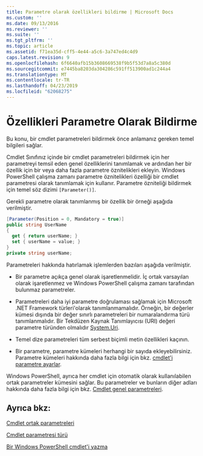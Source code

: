 ```yaml
---
title: Parametre olarak özellikleri bildirme | Microsoft Docs
ms.custom: ''
ms.date: 09/13/2016
ms.reviewer: ''
ms.suite: ''
ms.tgt_pltfrm: ''
ms.topic: article
ms.assetid: f71ea35d-cff5-4e44-a5c6-3a747ed4c4d9
caps.latest.revision: 9
ms.openlocfilehash: 6f6640afb15b3608669538f9b5f53d7a8a5c380d
ms.sourcegitcommit: e7445ba8203da304286c591ff513900ad1c244a4
ms.translationtype: MT
ms.contentlocale: tr-TR
ms.lasthandoff: 04/23/2019
ms.locfileid: "62068275"
---
```

# <a name="declaring-properties-as-parameters"></a>Özellikleri Parametre Olarak Bildirme

Bu konu, bir cmdlet parametreleri bildirmek önce anlamanız gereken temel bilgileri sağlar.

Cmdlet Sınıfınız içinde bir cmdlet parametreleri bildirmek için her parametreyi temsil eden genel özelliklerini tanımlamak ve ardından her bir özellik için bir veya daha fazla parametre öznitelikleri ekleyin. Windows PowerShell çalışma zamanı parametre öznitelikleri özelliği bir cmdlet parametresi olarak tanımlamak için kullanır. Parametre özniteliği bildirmek için temel söz dizimi `[Parameter()]`.

Gerekli parametre olarak tanımlanmış bir özellik bir örneği aşağıda verilmiştir.

```csharp
[Parameter(Position = 0, Mandatory = true)]
public string UserName
{
  get { return userName; }
  set { userName = value; }
}
private string userName;
```

Parametreleri hakkında hatırlamak işlemlerden bazıları aşağıda verilmiştir.

- Bir parametre açıkça genel olarak işaretlenmelidir. İç ortak varsayılan olarak işaretlenmez ve Windows PowerShell çalışma zamanı tarafından bulunmaz parametreler.

- Parametreleri daha iyi parametre doğrulaması sağlamak için Microsoft .NET Framework türleri'olarak tanımlanmamalıdır. Örneğin, bir değerler kümesi dışında bir değer sınırlı parametreleri bir numaralandırma türü tanımlanmalıdır. Bir Tekdüzen Kaynak Tanımlayıcısı (URI) değeri parametre türünden olmalıdır [System.Uri](/dotnet/api/System.Uri).

- Temel dize parametreleri tüm serbest biçimli metin özellikleri kaçının.

- Bir parametre, parametre kümeleri herhangi bir sayıda ekleyebilirsiniz. Parametre kümeleri hakkında daha fazla bilgi için bkz. [cmdlet'i parametre ayarlar](./cmdlet-parameter-sets.md).

Windows PowerShell, ayrıca her cmdlet için otomatik olarak kullanılabilen ortak parametreler kümesini sağlar. Bu parametreler ve bunların diğer adları hakkında daha fazla bilgi için bkz. [Cmdlet genel parametreleri](./common-parameter-names.md).

## <a name="see-also"></a>Ayrıca bkz:

[Cmdlet ortak parametreleri](./common-parameter-names.md)

[Cmdlet parametresi türü](./types-of-cmdlet-parameters.md)

[Bir Windows PowerShell cmdlet'i yazma](./writing-a-windows-powershell-cmdlet.md)
